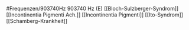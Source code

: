 #Frequenzen/903740Hz
903740 Hz (E)
[[Bloch-Sulzberger-Syndrom]]
[[Incontinentia Pigmenti Ach.]]
[[Incontinentia Pigmenti]]
[[Ito-Syndrom]]
[[Schamberg-Krankheit]]